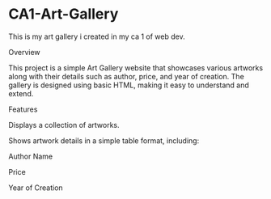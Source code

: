 # CA1-Art-Gallery
This is my art gallery i created in my ca 1 of web dev.


Overview

This project is a simple Art Gallery website that showcases various artworks along with their details such as author, price, and year of creation. The gallery is designed using basic HTML, making it easy to understand and extend.

Features

Displays a collection of artworks.

Shows artwork details in a simple table format, including:

Author Name

Price

Year of Creation
